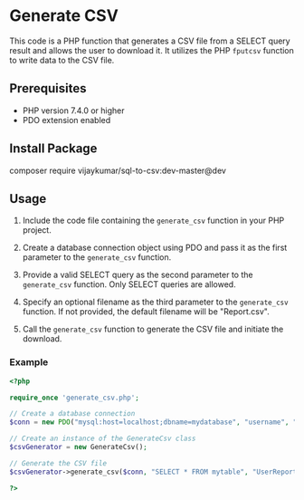 # Generate CSV

This code is a PHP function that generates a CSV file from a SELECT query result and allows the user to download it. It utilizes the PHP `fputcsv` function to write data to the CSV file.

## Prerequisites

- PHP version 7.4.0 or higher
- PDO extension enabled

## Install Package

composer require vijaykumar/sql-to-csv:dev-master@dev

## Usage

1. Include the code file containing the `generate_csv` function in your PHP project.

2. Create a database connection object using PDO and pass it as the first parameter to the `generate_csv` function.

3. Provide a valid SELECT query as the second parameter to the `generate_csv` function. Only SELECT queries are allowed.

4. Specify an optional filename as the third parameter to the `generate_csv` function. If not provided, the default filename will be "Report.csv".

5. Call the `generate_csv` function to generate the CSV file and initiate the download.

### Example

```php
<?php

require_once 'generate_csv.php';

// Create a database connection
$conn = new PDO("mysql:host=localhost;dbname=mydatabase", "username", "password");

// Create an instance of the GenerateCsv class
$csvGenerator = new GenerateCsv();

// Generate the CSV file
$csvGenerator->generate_csv($conn, "SELECT * FROM mytable", "UserReport");

?>
```